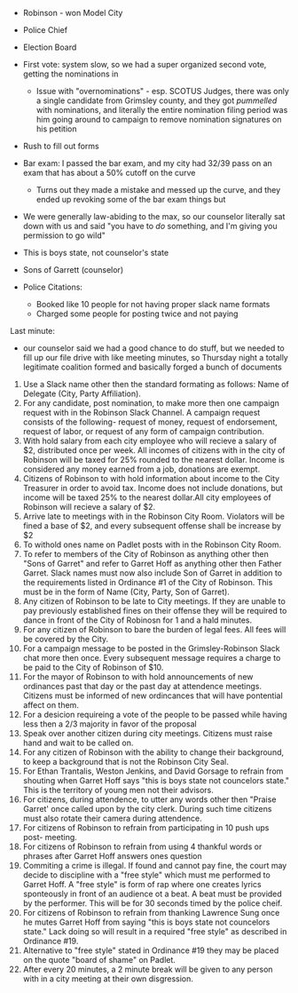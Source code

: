 - Robinson - won Model City
- Police Chief
- Election Board
- First vote: system slow, so we had a super organized second vote, getting the nominations in
	- Issue with "overnominations" - esp. SCOTUS Judges, there was only a single candidate from Grimsley county, and they got *pummelled* with nominations, and literally the entire nomination filing period was him going around to campaign to remove nomination signatures on his petition
- Rush to fill out forms 
- Bar exam: I passed the bar exam, and my city had 32/39 pass on an exam that has about a 50% cutoff on the curve
	- Turns out they made a mistake and messed up the curve, and they ended up revoking some of the bar exam things but 

- We were generally law-abiding to the max, so our counselor literally sat down with us and said "you have to *do* something, and I'm giving you permission to go wild"
- This is boys state, not counselor's state
- Sons of Garrett (counselor)
- Police Citations:
	- Booked like 10 people for not having proper slack name formats
	- Charged some people for posting twice and not paying

Last minute:
- our counselor said we had a good chance to do stuff, but we needed to fill up our file drive with like meeting minutes, so Thursday night a totally legitimate coalition formed and basically forged a bunch of documents

1. Use a Slack name other then the standard formating as follows: Name of Delegate (City, Party Affiliation).
2. For any candidate, post nomination, to make more then one campaign request with in the Robinson Slack Channel. A campaign request consists of the following- request of money, request of endorsement, request of labor, or request of any form of campaign contribution.
3. With hold salary from each city employee who will recieve a salary of $2, distributed once per week. All incomes of citizens with in the city of Robinson will be taxed for 25% rounded to the nearest dollar. Income is considered any money earned from a job, donations are exempt.
4. Citizens of Robinson to with hold information about income to the City Treasurer in order to avoid tax. Income does not include donations, but income will be taxed 25% to the nearest dollar.All city employees of Robinson will recieve a salary of $2.
5. Arrive late to meetings with in the Robinson City Room. Violators will be fined a base of $2, and every subsequent offense shall be increase by $2
6. To withold ones name on Padlet posts with in the Robinson City Room. 
7. To refer to members of the City of Robinson as anything other then "Sons of Garret" and refer to Garret Hoff as anything other then Father Garret. Slack names must now also include Son of Garret in addition to the requirements listed in Ordinance #1 of the City of Robinson. This must be in the form of Name (City, Party, Son of Garret).
8. Any citizen of Robinson to be late to City meetings. If they are unable to pay previously established fines on their offense they will be required to dance in front of the City of Robinosn for 1 and a hald minutes. 
9. For any citizen of Robinson to bare the burden of legal fees. All fees will be covered by the City.
10. For a campaign message to be posted in the Grimsley-Robinson Slack chat more then once. Every subsequent message requires a charge to be paid to the City of Robinson of $10. 
11. For the mayor of Robinson to with hold announcements of new ordinances past that day or the past day at attendence meetings. Citizens must be informed of new ordincances that will have pontential affect on them. 
12. For a desicion requireing a vote of the people to be passed while having less then a 2/3 majority in favor of the proposal
13. Speak over another citizen during city meetings. Citizens must raise hand and wait to be called on. 
14. For any citizen of Robinson with the ability to change their background, to keep a background that is not the Robinson City Seal.
15. For Ethan Trantalis, Weston Jenkins,  and David Gorsage to refrain from shouting when Garret Hoff says "this is boys state not councelors state." This is the territory of young men not their advisors.
16. For citizens, during attendence, to utter any words other then "Praise Garret' once called upon by the city clerk. During such time citizens must also rotate their camera during attendence. 
17. For citizens of Robinson to refrain from participating in 10 push ups post- meeting.
18. For citizens of Robinson to refrain from using 4 thankful words or phrases after Garret Hoff answers ones question
19. Commiting a crime is illegal. If found and cannot pay fine, the court may decide to discipline with a "free style" which must me performed to Garret Hoff. A "free style" is form of rap where one creates lyrics sponteously in front of an audience ot a beat. A beat must be provided by the performer. This will be for 30 seconds timed by the police cheif. 
20. For citizens of Robinson to refrain from thanking Lawrence Sung once he mutes Garret Hoff from saying "this is boys state not councelors state."  Lack doing so will result in a required "free style" as described in Ordinance #19.
21. Alternative to "free style" stated in Ordinance #19 they may be placed on the quote "board of shame" on Padlet.
22. After every 20 minutes, a 2 minute break will be given to any person with in a city meeting at their own disgression.
